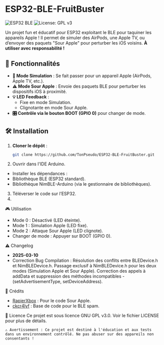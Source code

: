 # ESP32-BLE-FruitBuster

![ESP32 BLE](https://img.shields.io/badge/ESP32-BLE-blue.svg) ![License: GPL v3](https://img.shields.io/badge/License-GPL%20v3-green.svg)

Un projet fun et éducatif pour ESP32 exploitant le BLE pour taquiner les appareils Apple ! Il permet de simuler des AirPods, une Apple TV, ou d’envoyer des paquets "Sour Apple" pour perturber les iOS voisins. **À utiliser avec responsabilité !**

## 🚀 Fonctionnalités
- **🔹 Mode Simulation** : Se fait passer pour un appareil Apple (AirPods, Apple TV, etc.).
- **⚠️ Mode Sour Apple** : Envoie des paquets BLE pour perturber les dispositifs iOS à proximité.
- **💡 LED Feedback** :
  - Fixe en mode Simulation.
  - Clignotante en mode Sour Apple.
- **🎛️ Contrôle via le bouton BOOT (GPIO 0)** pour changer de mode.

## 🛠️ Installation
1. **Cloner le dépôt** :
   ```bash
   git clone https://github.com/TonPseudo/ESP32-BLE-FruitBuster.git
   ```
2. Ouvrir dans l'IDE Arduino.
  - Installer les dépendances :
  - Bibliothèque BLE (ESP32 standard).
  - Bibliothèque NimBLE-Arduino (via le gestionnaire de bibliothèques).
    
3. Téléverser le code sur l’ESP32.
4. 
🎮 Utilisation
- Mode 0 : Désactivé (LED éteinte).
- Mode 1 : Simulation Apple (LED fixe).
- Mode 2 : Attaque Sour Apple (LED clignote).
- Changer de mode : Appuyer sur BOOT (GPIO 0).
  
⚠️ Changelog
- **2025-03-10**
- Correction Bug Compilation : Résolution des conflits entre BLEDevice.h et NimBLEDevice.h. Passage exclusif à NimBLEDevice.h pour les deux modes (Simulation Apple et Sour Apple). Correction des appels à addData et suppression des méthodes incompatibles - (setAdvertisementType, setDeviceAddress).


📜 Crédits
- [RapierXbox](https://github.com/RapierXbox/ESP32-Sour-Apple) : Pour le code Sour Apple.
- [ckcr4lyf](https://github.com/ckcr4lyf/EvilAppleJuice-ESP32) : Base de code pour le BLE spam.
  
📜 Licence
Ce projet est sous licence GNU GPL v3.0. Voir le fichier LICENSE pour plus de détails.
```
⚠️ Avertissement : Ce projet est destiné à l'éducation et aux tests dans un environnement contrôlé. Ne pas abuser sur des appareils non consentants !
```
